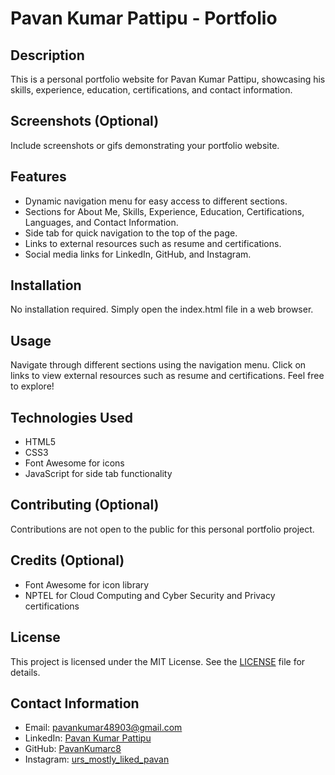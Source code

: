 # Pavan Kumar Pattipu - Portfolio

## Description
This is a personal portfolio website for Pavan Kumar Pattipu, showcasing his skills, experience, education, certifications, and contact information.

## Screenshots (Optional)
Include screenshots or gifs demonstrating your portfolio website.

## Features
- Dynamic navigation menu for easy access to different sections.
- Sections for About Me, Skills, Experience, Education, Certifications, Languages, and Contact Information.
- Side tab for quick navigation to the top of the page.
- Links to external resources such as resume and certifications.
- Social media links for LinkedIn, GitHub, and Instagram.

## Installation
No installation required. Simply open the index.html file in a web browser.

## Usage
Navigate through different sections using the navigation menu. Click on links to view external resources such as resume and certifications. Feel free to explore!

## Technologies Used
- HTML5
- CSS3
- Font Awesome for icons
- JavaScript for side tab functionality

## Contributing (Optional)
Contributions are not open to the public for this personal portfolio project.

## Credits (Optional)
- Font Awesome for icon library
- NPTEL for Cloud Computing and Cyber Security and Privacy certifications

## License
This project is licensed under the MIT License. See the [LICENSE](LICENSE) file for details.

## Contact Information
- Email: pavankumar48903@gmail.com
- LinkedIn: [Pavan Kumar Pattipu](https://www.linkedin.com/in/pavan-kumar-pattipu-800b92219)
- GitHub: [PavanKumarc8](https://github.com/PavanKumarc8)
- Instagram: [urs_mostly_liked_pavan](https://www.instagram.com/urs_mostly_liked_pavan/)

